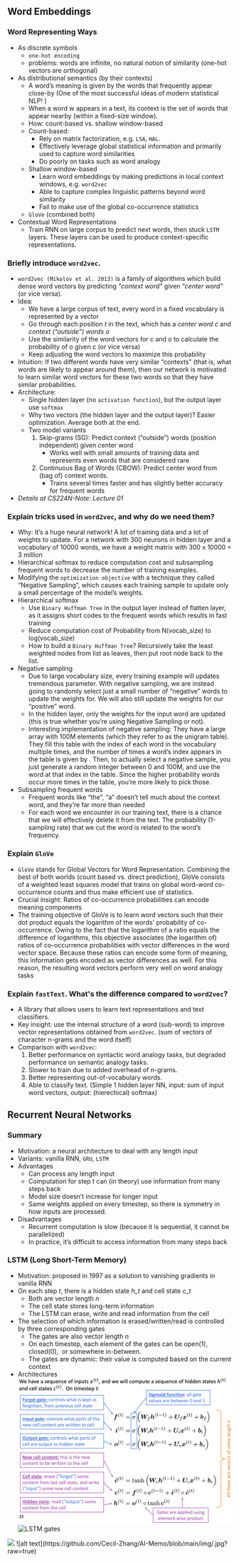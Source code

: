 ## Word Embeddings
### Word Representing Ways
- As discrete symbols
    - `one-hot encoding`
    - problems: words are  infinite, no natural notion of similarity (one-hot vectors are orthogonal)
- As distributional semantics (by their contexts)
    - A word’s meaning is given by the words that frequently appear close-by (One of the most successful ideas of modern statistical NLP! )
    - When a word w appears in a text, its context is the set of words that appear nearby (within a fixed-size window). 
    - How: count-based vs. shallow window-based
    - Count-based:
        - Rely on matrix factorization, e.g. `LSA`, `HAL`. 
        - Effectively leverage global statistical information and primarily used to capture word similarities
        - Do poorly on tasks such as word analogy
    - Shallow window-based
        - Learn word embeddings by making predictions in local context windows, e.g. `word2vec`
        - Able to capture complex linguistic patterns beyond word similarity
        - Fail to make use of the global co-occurrence statistics
    - `GloVe` (combined both)
- Contextual Word Representations
    - Train RNN on large corpus to predict next words, then stuck `LSTM` layers. These layers can be used to produce context-specific representations.


### Briefly introduce `word2vec`.
- `word2vec (Mikolov et al. 2013)` is a family of algorithms which build dense word vectors by predicting *"context word"* given *"center word"* (or vice versa).
- Idea: 
    - We have a large corpus of text, every word in a fixed vocabulary is represented by a vector
    - Go through each position *t* in the text, which has a *center word c* and *context (“outside”) words o*
    - Use the similarity of the word vectors for c and o to calculate the probability of o given c (or vice versa)
    - Keep adjusting the word vectors to maximize this probability
- Intuition: If two different words have very similar “contexts” (that is, what words are likely to appear around them), then our network is motivated to learn similar word vectors for these two words so that they have similar probabilities.
- Architecture: 
    - Single hidden layer (no `activation function`), but the output layer use `softmax`
    - Why two vectors (the hidden layer and the output layer)? Easier optimization. Average both at the end.
    - Two model variants
        1. Skip-grams (SG): Predict context (”outside”) words (position independent) given center word
            - Works well with small amounts of training data and represents even words that are considered rare
        2. Continuous Bag of Words (CBOW): Predict center word from (bag of) context words.
            - Trains several times faster and has slightly better accuracy for frequent words
- *Details at CS224N-Note: Lecture 01*

### Explain tricks used in `word2vec`, and why do we need them?
- Why: It’s a huge neural network! A lot of training data and a lot of weights to update. For a network with 300 neurons in hidden layer and a vocabulary of 10000 words, we have a weight matrix with 300 x 10000 = 3 million
- Hierarchical softmax to reduce computation cost and subsampling frequent words to decrease the number of training examples.
- Modifying the `optimization objective` with a technique they called “Negative Sampling”, which causes each training sample to update only a small percentage of the model’s weights.
- Hierarchical softmax
    - Use `Binary Huffman Tree` in the output layer instead of flatten layer, as it assigns short codes to the frequent words which results in fast training
    - Reduce computation cost of Probability from N(vocab\_size) to log(vocab\_size)
    - How to build a `Binary Huffman Tree`? Recursively take the least weighted nodes from list as leaves, then put root node back to the list.
- Negative sampling
    - Due to large vocabulary size, every training example will updates tremendous parameter. With negative sampling, we are instead going to randomly select just a small number of “negative” words to update the weights for. We will also still update the weights for our “positive” word.
    - In the hidden layer, only the weights for the input word are updated (this is true whether you’re using Negative Sampling or not).
    - Interesting implementation of negative sampling: They have a large array with 100M elements (which they refer to as the unigram table). They fill this table with the index of each word in the vocabulary multiple times, and the number of times a word’s index appears in the table is given by . Then, to actually select a negative sample, you just generate a random integer between 0 and 100M, and use the word at that index in the table. Since the higher probability words occur more times in the table, you’re more likely to pick those.
- Subsampling frequent words
    - Frequent words like “the”, “a” doesn’t tell much about the context word, and they’re far more than needed
    - For each word we encounter in our training text, there is a chance that we will effectively delete it from the text. The probability (1-sampling rate) that we cut the word is related to the word’s frequency.


### Explain `GloVe`
- `GloVe` stands for Global Vectors for Word Representation. Combining the best of both worlds (count based vs. direct prediction), GloVe consists of a weighted least squares model that trains on global word-word co-occurrence counts and thus make efficient use of statistics.
- Crucial insight: Ratios of co-occurrence probabilities can encode meaning components
- The training objective of GloVe is to learn word vectors such that their dot product equals the logarithm of the words' probability of co-occurrence. Owing to the fact that the logarithm of a ratio equals the difference of logarithms, this objective associates (the logarithm of) ratios of co-occurrence probabilities with vector differences in the word vector space. Because these ratios can encode some form of meaning, this information gets encoded as vector differences as well. For this reason, the resulting word vectors perform very well on word analogy tasks


### Explain `fastText`. What's the difference compared to `word2vec`?
- A library that allows users to learn text representations and text classifiers.
- Key insight: use the internal structure of a word (sub-word) to improve vector representations obtained from `word2vec`. (sum of vectors of character n-grams and the word itself)
- Comparison with `word2vec`:
    1. Better performance on syntactic word analogy tasks, but degraded performance on semantic analogy tasks.
    2. Slower to train due to added overhead of n-grams.
    3. Better representing out-of-vocabulary words.
    4. Able to classify text. (Simple 1 hidden layer NN, input: sum of input word vectors, output: (hierechical) softmax) 



## Recurrent Neural Networks
### Summary
- Motivation: a neural architecture to deal with any length input
- Variants: vanilla RNN, `GRU`, `LSTM`
- Advantages
    - Can process any length input
    - Computation for step t can (in theory) use information from many steps back
    - Model size doesn’t increase for longer input 
    - Same weights applied on every timestep, so there is symmetry in how inputs are processed.
- Disadvantages
    - Recurrent computation is slow (because it is sequential, it cannot be parallelized)
    - In practice, it’s difficult to access information from many steps back


### LSTM (Long Short-Term Memory)
- Motivation: proposed in 1997 as a solution to vanishing gradients in vanilla RNN
- On each step _t_, there is a hidden state *h_t* and cell state *c_t*
    - Both are vector length *n*
    - The cell state stores long-term information
    - The LSTM can erase, write and read information from the cell
- The selection of which information is erased/written/read is controlled by three corresponding gates
    - The gates are also vector length *n*
    - On each timestep, each element of the gates can be open(1), closed(0),  or somewhere in-between.
    - The gates are dynamic: their value is computed based on the current context
- Architectures
![LSTM equations](https://github.com/Cecil-Zhang/AI-Memo/blob/main/img/LSTM-equations.jpg?raw=true)
![LSTM gates](https://github.com/Cecil-Zhang/AI-Memo/img/blob/main/LSTm.jpg?raw=true)

<img src="https://render.githubusercontent.com/render/math?math=e^{i \pi} = -1">
![alt text](https://github.com/Cecil-Zhang/AI-Memo/blob/main/img/.jpg?raw=true)


